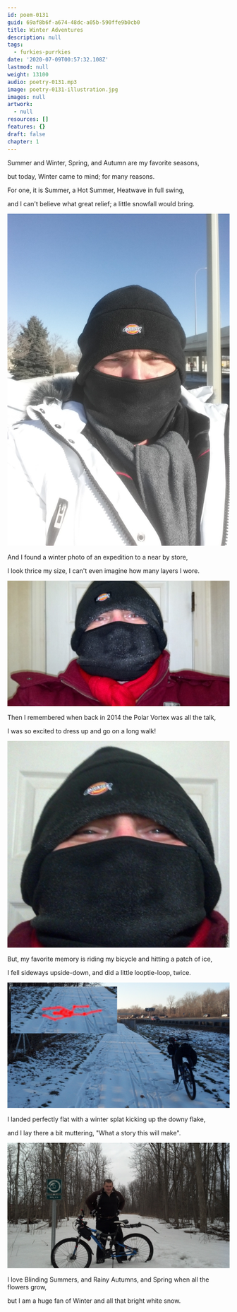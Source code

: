 ```yaml
---
id: poem-0131
guid: 69af8b6f-a674-48dc-a05b-590ffe9b0cb0
title: Winter Adventures
description: null
tags:
  - furkies-purrkies
date: '2020-07-09T00:57:32.108Z'
lastmod: null
weight: 13100
audio: poetry-0131.mp3
image: poetry-0131-illustration.jpg
images: null
artwork:
  - null
resources: []
features: {}
draft: false
chapter: 1
---
```


Summer and Winter, Spring, and Autumn are my favorite seasons,

but today, Winter came to mind; for many reasons.

For one, it is Summer, a Hot Summer, Heatwave in full swing,

and I can't believe what great relief; a little snowfall would bring.

![Walk](files/poetry-0131-walk.jpg)

And I found a winter photo of an expedition to a near by store,

I look thrice my size, I can't even imagine how many layers I wore.

![Icycle](files/poetry-0131-icycle.jpg)

Then I remembered when back in 2014 the Polar Vortex was all the talk,

I was so excited to dress up and go on a long walk!

![Smile](files/poetry-0131-icycle-smile.jpg)

But, my favorite memory is riding my bicycle and hitting a patch of ice,

I fell sideways upside-down, and did a little looptie-loop, twice.

![Fall](files/poetry-0131-fall.jpg)

I landed perfectly flat with a winter splat kicking up the downy flake,

and I lay there a bit muttering, "What a story this will make".

![The End](files/poetry-0131-the-end.jpg)

I love Blinding Summers, and Rainy Autumns, and Spring when all the flowers grow,

but I am a huge fan of Winter and all that bright white snow.
